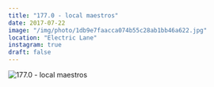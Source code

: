 ```yaml
---
title: "177.0 - local maestros"
date: 2017-07-22
image: "/img/photo/1db9e7faacca074b55c28ab1bb46a622.jpg"
location: "Electric Lane"
instagram: true
draft: false
---
```


![177.0 - local maestros](/img/photo/1db9e7faacca074b55c28ab1bb46a622.jpg)

